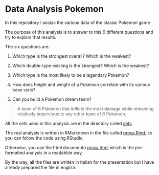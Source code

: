# Data Analysis Pokemon
In this repository I analys the various data of the classic Pokemon game

The purpose of this analysis is to answer to this 6 different questions and try to explain that results.  

The six questions are:  
1. Which type is the strongest overall? Which is the weakest? 

2. Which double-type exisitng is the strongest? Which is the weakest?  

3. Which type is the most likely to be a legendary Pokemon?  

4. How does height and weight of a Pokemon correlate with its various base stats?  

5. Can you build a Pokemon dream team?  

  > A team of 6 Pokemon that inflicts the most damage while remaining relatively impervious to any other team of 6 Pokemon.

All the sets used in this analysis are in the directory called [sets](https://github.com/massimilianobaldo/data-analysis-pokemon/tree/master/sets).

The real analysis is written in RMarkdown in the file called [prosa.Rmd](https://github.com/massimilianobaldo/data-analysis-pokemon/tree/master/prosa.Rmd), so you can follow the code using RStudio.

Otherwise, you can the html documento [prosa.html](https://github.com/massimilianobaldo/data-analysis-pokemon/tree/master/prosa.html) which is the pre-formatted analysis in a readabble way.

By the way, all the files are written in italian for the presentation but I have already prepared the file in english.
